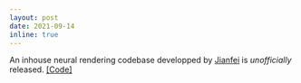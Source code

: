 ```yaml
---
layout: post
date: 2021-09-14
inline: true
---
```


An inhouse neural rendering codebase developped by [Jianfei](https://ventusff.github.io/) is *unofficially* released. [[Code]](https://github.com/ventusff/neurecon)